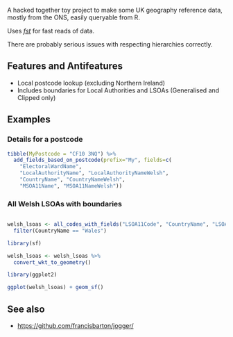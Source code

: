 
A hacked together toy project to make some UK geography reference data, mostly from the ONS, easily queryable from R.

Uses *[fst](https://www.fstpackage.org/)* for fast reads of data.

There are probably serious issues with respecting hierarchies correctly.

## Features and Antifeatures

* Local postcode lookup (excluding Northern Ireland)
* Includes boundaries for Local Authorities and LSOAs (Generalised and Clipped only)

## Examples

### Details for a postcode

```R
tibble(MyPostcode = "CF10 3NQ") %>% 
  add_fields_based_on_postcode(prefix="My", fields=c(
    "ElectoralWardName", 
    "LocalAuthorityName", "LocalAuthorityNameWelsh", 
    "CountryName", "CountryNameWelsh", 
    "MSOA11Name", "MSOA11NameWelsh"))
```

### All Welsh LSOAs with boundaries 


```R

welsh_lsoas <- all_codes_with_fields("LSOA11Code", "CountryName", "LSOA11BoundariesGeneralisedClippedWKT") %>%
  filter(CountryName == "Wales")

library(sf)

welsh_lsoas <- welsh_lsoas %>% 
  convert_wkt_to_geometry()

library(ggplot2)

ggplot(welsh_lsoas) + geom_sf()

```


## See also

- https://github.com/francisbarton/jogger/
